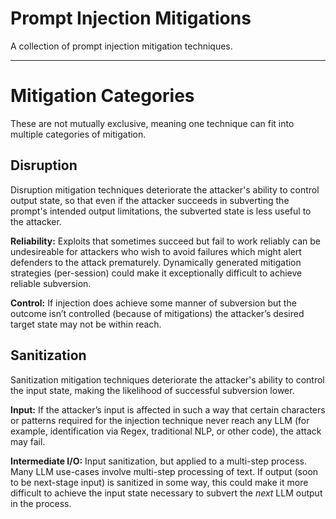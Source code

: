 # Prompt Injection Mitigations

A collection of prompt injection mitigation techniques.

---
# Mitigation Categories

These are not mutually exclusive, meaning one technique can fit into multiple categories of mitigation.

## Disruption

Disruption mitigation techniques deteriorate the attacker's ability to control output state, so that even if the attacker succeeds in subverting the prompt's intended output limitations, the subverted state is less useful to the attacker.

**Reliability:** Exploits that sometimes succeed but fail to work reliably can be undesireable for attackers who wish to avoid failures which might alert defenders to the attack prematurely. Dynamically generated mitigation strategies (per-session) could make it exceptionally difficult to achieve reliable subversion.

**Control:** If injection does achieve some manner of subversion but the outcome isn’t controlled (because of mitigations) the attacker’s desired target state may not be within reach.

## Sanitization

Sanitization mitigation techniques deteriorate the attacker's ability to control the input state, making the likelihood of successful subversion lower. 

**Input:** If the attacker’s input is affected in such a way that certain characters or patterns required for the injection technique never reach any LLM (for example, identification via Regex, traditional NLP, or other code), the attack may fail.

**Intermediate I/O:** Input sanitization, but applied to a multi-step process. Many LLM use-cases involve multi-step processing of text. If output (soon to be next-stage input) is sanitized in some way, this could make it more difficult to achieve the input state necessary to subvert the *next* LLM output in the process.


